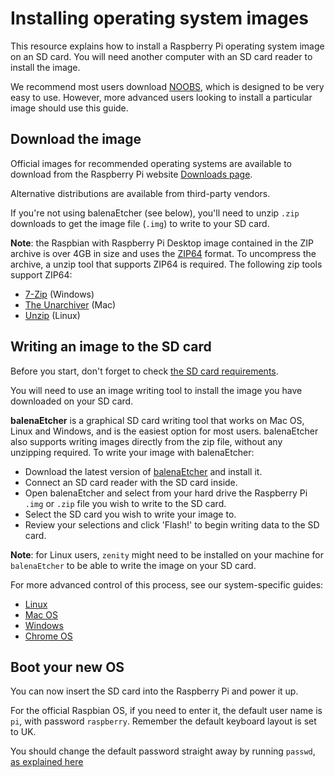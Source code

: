 # Installing operating system images

This resource explains how to install a Raspberry Pi operating system image on an SD card. You will need another computer with an SD card reader to install the image.

We recommend most users download [NOOBS](../noobs.md), which is designed to be very easy to use. However, more advanced users looking to install a particular image should use this guide.

## Download the image

Official images for recommended operating systems are available to download from the Raspberry Pi website [Downloads page](https://www.raspberrypi.org/downloads/).

Alternative distributions are available from third-party vendors.

If you're not using balenaEtcher (see below), you'll need to unzip `.zip` downloads to get the image file (`.img`) to write to your SD card.

**Note**: the Raspbian with Raspberry Pi Desktop image contained in the ZIP archive is over 4GB in size and uses the [ZIP64](https://en.wikipedia.org/wiki/Zip_%28file_format%29#ZIP64) format. To uncompress the archive, a unzip tool that supports ZIP64 is required. The following zip tools support ZIP64:

- [7-Zip](http://www.7-zip.org/) (Windows)
- [The Unarchiver](http://unarchiver.c3.cx/unarchiver) (Mac)
- [Unzip](https://linux.die.net/man/1/unzip) (Linux)

## Writing an image to the SD card

Before you start, don't forget to check [the SD card requirements](../sd-cards.md).

You will need to use an image writing tool to install the image you have downloaded on your SD card.

**balenaEtcher** is a graphical SD card writing tool that works on Mac OS, Linux and Windows, and is the easiest option for most users. balenaEtcher also supports writing images directly from the zip file, without any unzipping required. To write your image with balenaEtcher:

- Download the latest version of [balenaEtcher](https://www.balena.io/etcher/) and install it.
- Connect an SD card reader with the SD card inside.
- Open balenaEtcher and select from your hard drive the Raspberry Pi `.img` or `.zip` file you wish to write to the SD card.
- Select the SD card you wish to write your image to.
- Review your selections and click 'Flash!' to begin writing data to the SD card.

**Note**: for Linux users, `zenity` might need to be installed on your machine for `balenaEtcher` to be able to write the image on your SD card.

For more advanced control of this process, see our system-specific guides:

- [Linux](linux.md)
- [Mac OS](mac.md)
- [Windows](windows.md)
- [Chrome OS](chromeos.md)


## Boot your new OS

You can now insert the SD card into the Raspberry Pi and power it up. 

For the official Raspbian OS, if you need to enter it, the default user name is `pi`, with password `raspberry`. Remember the default keyboard layout is set to UK.

You should change the default password straight away by running `passwd`, [as explained here](../../linux/usage/users.md)
